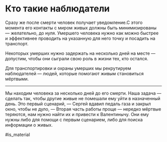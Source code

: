 # Кто такие наблюдатели

Сразу же после смерти человек получает уведомление.С этого момента его контакты с миром живых должны быть минимизированы — желательно, до нуля. Умершего человека нужно как можно быстрее и эффективнее проводить на указанную для него точку и посадить на транспорт. 

Некоторых умерших нужно задержать на несколько дней на месте — допустим, чтобы они сыграли свою роль в жизни тех, кто остался.

Для транспортировки и охраны умерших  мы рекрутируем наблюдателей — людей, которые помогают живым становиться мёртвыми.

---- 

Мы находим человека за несколько дней до его смерти. Наша задача — сделать так, чтобы другие живые не помешали ему уйти в назначенный день. Это первый сценарий, — Сергей вдавил педаль газа   и закрыл окно, чтобы не дуло, — Вторая часть работы проще — нередко мёртвые теряются, нам нужно найти их и привести к Валентинычу. Они ему нужны либо для помощи с первым сценарием, либо для поиска информации о живых.

#is_material